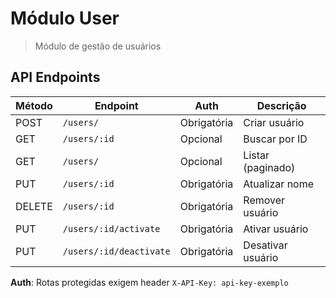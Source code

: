 # Módulo User

> Módulo de gestão de usuários

## API Endpoints

| Método | Endpoint | Auth | Descrição |
|--------|----------|------|-----------|
| POST | `/users/` | Obrigatória | Criar usuário |
| GET | `/users/:id` | Opcional | Buscar por ID |
| GET | `/users/` | Opcional | Listar (paginado) |
| PUT | `/users/:id` | Obrigatória | Atualizar nome |
| DELETE | `/users/:id` | Obrigatória | Remover usuário |
| PUT | `/users/:id/activate` | Obrigatória | Ativar usuário |
| PUT | `/users/:id/deactivate` | Obrigatória | Desativar usuário |

**Auth**: Rotas protegidas exigem header `X-API-Key: api-key-exemplo`
